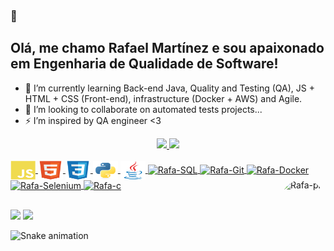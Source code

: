 ### 👋

<!--
**rafael12369/rafael12369** is a ✨ _special_ ✨ repository because its `README.md` (this file) appears on your GitHub profile.

Here are some ideas to get you started:

- 🔭 I’m currently working on ...
- 🌱 I’m currently learning Back-end Java, Quality and Testing (QA), JS + HTML + CSS (Front-end), infrastructure (Docker + AWS).
- 👯 I’m looking to collaborate on automated tests projects...
- ⚡ I’m inspired by QA engineer
- 💬 Ask me about ...
- 📫 How to reach me: ...
- 😄 Pronouns: ...
- ⚡ Fun fact: ...
-->

## Olá, me chamo Rafael Martínez e sou apaixonado em Engenharia de Qualidade de Software!
- 🌱 I’m currently learning Back-end Java, Quality and Testing (QA), JS + HTML + CSS (Front-end), infrastructure (Docker + AWS) and Agile.
- 👯 I’m looking to collaborate on automated tests projects...
- ⚡ I’m inspired by QA engineer <3
<div align="center">
  <a href="https://github.com/rafael12369">
  <img height="180em" src="https://github-readme-stats.vercel.app/api?username=rafael12369&show_icons=true&theme=dracula&include_all_commits=true&count_private=true"/>
  <img height="180em" src="https://github-readme-stats.vercel.app/api/top-langs/?username=rafael12369&layout=compact&langs_count=7&theme=dracula"/>
</div>
<div style="display: inline_block"><br>
  <img align="center" alt="Rafa-Js" height="30" width="40" src="https://raw.githubusercontent.com/devicons/devicon/master/icons/javascript/javascript-plain.svg">
  <img align="center" alt="Rafa-HTML" height="30" width="40" src="https://raw.githubusercontent.com/devicons/devicon/master/icons/html5/html5-original.svg">
  <img align="center" alt="Rafa-CSS" height="30" width="40" src="https://raw.githubusercontent.com/devicons/devicon/master/icons/css3/css3-original.svg">
  <img align="center" alt="Rafa-Python" height="30" width="40" src="https://raw.githubusercontent.com/devicons/devicon/master/icons/python/python-original.svg">
  <img align="center" alt="Rafa-Java" height="30" width="40" src="https://raw.githubusercontent.com/devicons/devicon/master/icons/java/java-original.svg">
  <img align="center" alt="Rafa-SQL" height="30" width="40" src="https://cdn.jsdelivr.net/gh/devicons/devicon/icons/mysql/mysql-original.svg" />
  <img align="center" alt="Rafa-Git" height="30" width="40" src="https://cdn.jsdelivr.net/gh/devicons/devicon/icons/git/git-original.svg"/>
  <img align="center" alt="Rafa-Docker" height="30" width="40"src="https://cdn.jsdelivr.net/gh/devicons/devicon/icons/docker/docker-original.svg"/>
  <img align="center" alt="Rafa-Selenium" height="30" width="40"src="https://cdn.jsdelivr.net/gh/devicons/devicon/icons/selenium/selenium-original.svg"/>
  <img align="center" alt="Rafa-c" height="30" width="40"src="https://cdn.jsdelivr.net/gh/devicons/devicon/icons/cucumber/cucumber-original.svg"/>        
          
          
 
  <img align="right" alt="Rafa-pic" height="150" style="border-radius:50px;" src="https://media-exp2.licdn.com/dms/image/C4D03AQGnnH1f55ciOw/profile-displayphoto-shrink_800_800/0/1656276159518?e=1662595200&v=beta&t=VdxjZcdSAf0qTbH0SJqLa1FGQzWnj6-hqJB3OBxuVCw">
</div>
  
  ##
 
<div> 
  <a href = "mailto:rafaelmartinez.qa@gmail.com"><img src="https://img.shields.io/badge/-Gmail-%23333?style=for-the-badge&logo=gmail&logoColor=white" target="_blank"></a>
  <a href="https://www.linkedin.com/in/rafaelmartinezqa/" target="_blank"><img src="https://img.shields.io/badge/-LinkedIn-%230077B5?style=for-the-badge&logo=linkedin&logoColor=white" target="_blank"></a> 
 
  ![Snake animation](https://github.com/rafael12369/rafael12369/blob/output/github-contribution-grid-snake.svg)
 
</div>
